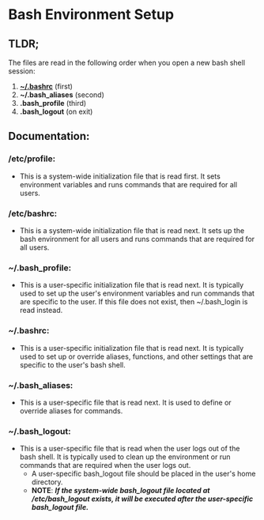 # Bash Environment Setup
## **TLDR;**
The files are read in the following order when you open a new bash shell session:
1. **[~/.bashrc](https://github.com/EAWF/Linux-Root-Tools/blob/master/Bash/.bashrc)** (first)
2. **~/.bash_aliases** (second)
3. **.bash_profile** (third)
4. **.bash_logout** (on exit)

## Documentation: 
### **/etc/profile**:
* This is a system-wide initialization file that is read first. It sets environment variables and runs commands that are required for all users.
### **/etc/bashrc**:
* This is a system-wide initialization file that is read next. It sets up the bash environment for all users and runs commands that are required for all users.
### **~/.bash_profile**:
* This is a user-specific initialization file that is read next. It is typically used to set up the user's environment variables and run commands that are specific to the user. If this file does not exist, then ~/.bash_login is read instead.
### **~/.bashrc**:
* This is a user-specific initialization file that is read next. It is typically used to set up or override aliases, functions, and other settings that are specific to the user's bash shell.
### **~/.bash_aliases**:
* This is a user-specific file that is read next. It is used to define or override aliases for commands.
### **~/.bash_logout**:
* This is a user-specific file that is read when the user logs out of the bash shell. It is typically used to clean up the environment or run commands that are required when the user logs out.
  * A user-specific bash_logout file should be placed in the user's home directory.
  * **NOTE**: ***If the system-wide bash_logout file located at /etc/bash_logout exists, it will be executed after the user-specific bash_logout file.***
